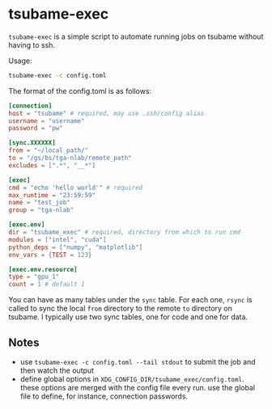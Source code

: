 # tsubame-exec

`tsubame-exec` is a simple script to automate running jobs on tsubame without having to ssh.

Usage:
```bash
tsubame-exec -c config.toml
```

The format of the config.toml is as follows:
```toml
[connection]
host = "tsubame" # required, may use .ssh/config alias
username = "username"
password = "pw"

[sync.XXXXXX]
from = "~/local_path/"
to = "/gs/bs/tga-nlab/remote_path"
excludes = [".*", "__*"]

[exec]
cmd = "echo 'hello world'" # required
max_runtime = "23:59:59"
name = "test_job"
group = "tga-nlab"

[exec.env]
dir = "tsubame_exec" # required, directory from which to run cmd
modules = ["intel", "cuda"]
python_deps = ["numpy", "matplotlib"]
env_vars = {TEST = 123}

[exec.env.resource]
type = "gpu_1"
count = 1 # default 1
```

You can have as many tables under the `sync` table. For each one, `rsync` is called to sync the local `from` directory to the remote `to` directory on tsubame. I typically use two sync tables, one for code and one for data.

## Notes

- use `tsubame-exec -c config.toml --tail stdout` to submit the job and then watch the output
- define global options in `XDG_CONFIG_DIR/tsubame_exec/config.toml`. these options are merged with the config file every run. use the global file to define, for instance, connection passwords.
